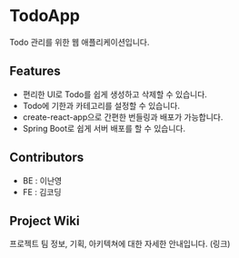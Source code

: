 # TodoApp
Todo 관리를 위한 웹 애플리케이션입니다.

## Features
- 편리한 UI로 Todo를 쉽게 생성하고 삭제할 수 있습니다.
- Todo에 기한과 카테고리를 설정할 수 있습니다.
- create-react-app으로 간편한 번들링과 배포가 가능합니다.
- Spring Boot로 쉽게 서버 배포를 할 수 있습니다.

## Contributors
- BE : 이난영
- FE : 김코딩

## Project Wiki
프로젝트 팀 정보, 기획, 아키텍쳐에 대한 자세한 안내입니다.
(링크)


